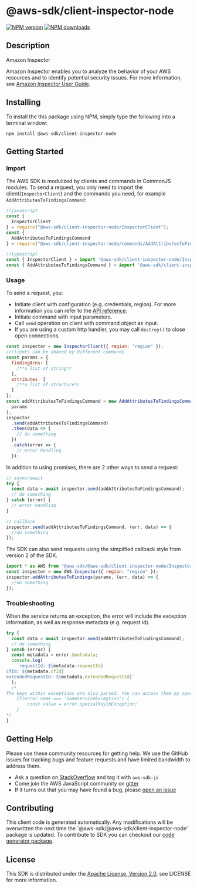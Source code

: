 # @aws-sdk/client-inspector-node

[![NPM version](https://img.shields.io/npm/v/@aws-sdk/client-inspector-node/preview.svg)](https://www.npmjs.com/package/@aws-sdk/client-inspector-node)
[![NPM downloads](https://img.shields.io/npm/dm/@aws-sdk/client-inspector-node.svg)](https://www.npmjs.com/package/@aws-sdk/client-inspector-node)

## Description

<fullname>Amazon Inspector</fullname> <p>Amazon Inspector enables you to analyze the behavior of your AWS resources and to identify potential security issues. For more information, see <a href="https://docs.aws.amazon.com/inspector/latest/userguide/inspector_introduction.html"> Amazon Inspector User Guide</a>.</p>

## Installing

To install the this package using NPM, simply type the following into a terminal window:

```
npm install @aws-sdk/client-inspector-node
```

## Getting Started

### Import

The AWS SDK is modulized by clients and commands in CommonJS modules. To send a request, you only need to import the client(`InspectorClient`) and the commands you need, for example `AddAttributesToFindingsCommand`:

```javascript
//javascript
const {
  InspectorClient
} = require("@aws-sdk/client-inspector-node/InspectorClient");
const {
  AddAttributesToFindingsCommand
} = require("@aws-sdk/client-inspector-node/commands/AddAttributesToFindingsCommand");
```

```javascript
//typescript
const { InspectorClient } = import '@aws-sdk/client-inspector-node/InspectorClient';
const { AddAttributesToFindingsCommand } = import '@aws-sdk/client-inspector-node/commands/AddAttributesToFindingsCommand';
```

### Usage

To send a request, you:

- Initiate client with configuration (e.g. credentials, region). For more information you can refer to the [API reference][].
- Initiate command with input parameters.
- Call `send` operation on client with command object as input.
- If you are using a custom http handler, you may call `destroy()` to close open connections.

```javascript
const inspector = new InspectorClient({ region: "region" });
//clients can be shared by different commands
const params = {
  findingArns: [
    /**a list of string*/
  ],
  attributes: [
    /**a list of structure*/
  ]
};
const addAttributesToFindingsCommand = new AddAttributesToFindingsCommand(
  params
);
inspector
  .send(addAttributesToFindingsCommand)
  .then(data => {
    // do something
  })
  .catch(error => {
    // error handling
  });
```

In addition to using promises, there are 2 other ways to send a request:

```javascript
// async/await
try {
  const data = await inspector.send(addAttributesToFindingsCommand);
  // do something
} catch (error) {
  // error handling
}
```

```javascript
// callback
inspector.send(addAttributesToFindingsCommand, (err, data) => {
  //do something
});
```

The SDK can also send requests using the simplified callback style from version 2 of the SDK.

```javascript
import * as AWS from "@aws-sdk/@aws-sdk/client-inspector-node/Inspector";
const inspector = new AWS.Inspector({ region: "region" });
inspector.addAttributesToFindings(params, (err, data) => {
  //do something
});
```

### Troubleshooting

When the service returns an exception, the error will include the exception information, as well as response metadata (e.g. request id).

```javascript
try {
  const data = await inspector.send(addAttributesToFindingsCommand);
  // do something
} catch (error) {
  const metadata = error.$metadata;
  console.log(
    `requestId: ${metadata.requestId}
cfId: ${metadata.cfId}
extendedRequestId: ${metadata.extendedRequestId}`
  );
  /*
The keys within exceptions are also parsed. You can access them by specifying exception names:
    if(error.name === 'SomeServiceException') {
        const value = error.specialKeyInException;
    }
*/
}
```

## Getting Help

Please use these community resources for getting help. We use the GitHub issues for tracking bugs and feature requests and have limited bandwidth to address them.

- Ask a question on [StackOverflow](https://stackoverflow.com/questions/tagged/aws-sdk-js) and tag it with `aws-sdk-js`
- Come join the AWS JavaScript community on [gitter](https://gitter.im/aws/aws-sdk-js-v3)
- If it turns out that you may have found a bug, please [open an issue](https://github.com/aws/aws-sdk-js-v3/issues)

## Contributing

This client code is generated automatically. Any modifications will be overwritten the next time the `@aws-sdk/@aws-sdk/client-inspector-node' package is updated. To contribute to SDK you can checkout our [code generator package][].

## License

This SDK is distributed under the
[Apache License, Version 2.0](http://www.apache.org/licenses/LICENSE-2.0),
see LICENSE for more information.

[code generator package]: https://github.com/aws/aws-sdk-js-v3/tree/master/packages/service-types-generator
[api reference]: https://docs.aws.amazon.com/AWSJavaScriptSDK/latest/
